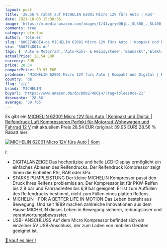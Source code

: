 ```yaml
---
layout: post
title: '28.56 % rabat auf MICHELIN 62001 Micro 12V fürs Auto | Kom'
date: 2021-10-03 15:30:56
image: 'https://m.media-amazon.com/images/I/41vgrywQBjL._SL500_._SL400_.jpg'
comments: true
category: ofertas
author: 'tole.es'
slug: 'B00Z74DOI4-de MICHELIN 62001 Micro 12V fürs Auto | Kompakt und Digital |...'
sku: 'B00Z74DOI4-de'
tags: [ 'Auto & Motorrad','Auto-Kühl- & Heizsysteme','Baumarkt','Elektro- & Handwerkzeuge','Elektrowerkzeuge','Ersatz-, Tuning- & Verschleißteile','Klimaanlage & Innenraumheizung','Kompressoren','Motor','michelin', ]
actualPrice: 28.54 EUR
currency: EUR
price: 28.54
comparePrice: 39.95 EUR
prodname: 'MICHELIN 62001 Micro 12V fürs Auto | Kompakt und Digital | Reifendruck Luft Kompressoren Perfekt für Motorrad  Wohnwagen und Fahrrad  12 V'
country: 'de'
flag: '🇩🇪'
brand: 'MICHELIN'
buyurl: 'https://www.amazon.de/dp/B00Z74DOI4/?tag=tolees0ca-21'
descuento: '28.56'
average: '39.765'
---
```


Es gibt ein [MICHELIN 62001 Micro 12V fürs Auto | Kompakt und Digital | Reifendruck Luft Kompressoren Perfekt für Motorrad  Wohnwagen und Fahrrad  12 V](https://www.amazon.de/dp/B00Z74DOI4/?tag=tolees0ca-21) mit aktuellem Preis 28.54 EUR (original: 39.95 EUR) 28.56 % Rabatt hier:

[![MICHELIN 62001 Micro 12V fürs Auto | Kom](https://m.media-amazon.com/images/I/41vgrywQBjL._SL500_._SL400_.jpg)](https://www.amazon.de/dp/B00Z74DOI4/?tag=tolees0ca-21)

ℹ️:

- DIGITALANZEIGE Das hochpräzise und helle LCD-Display ermöglicht ein einfaches Ablesen des Reifendrucks. Der Reifendruck Kompressor zeigt Ihnen die Einheiten PSI, BAR oder kPa.
- STARKE PUMPLEISTUNG Der kleine MICHELIN Kompressor passt den Druck Ihres Reifens problemlos an. Der Kompressor ist für PKW-Reifen bis 2,8 bar und Fahrradreifen bis 6,9 bar geeignet. Er ist zum Auffüllen des Reifendrucks bestimmt, nicht zum Füllen eines platten Reifens.
- MICHELIN - FOR A BETTER LIFE IN MOTION Das Leben besteht aus Bewegung. Und seit 1889 machen zahlreiche Innovationen aus dem Hause MICHELIN dieses Leben in Bewegung sicherer, reibungsloser und verantwortungsbewusster.
- USB- ANSCHLUSS Auf dem Micro Kompressor befindet sich ein einzelner 5V USB-Anschluss, der zum Laden von mobilen Geräten geeignet ist.

[🛒 kauf es hier!!](https://www.amazon.de/dp/B00Z74DOI4/?tag=tolees0ca-21)
